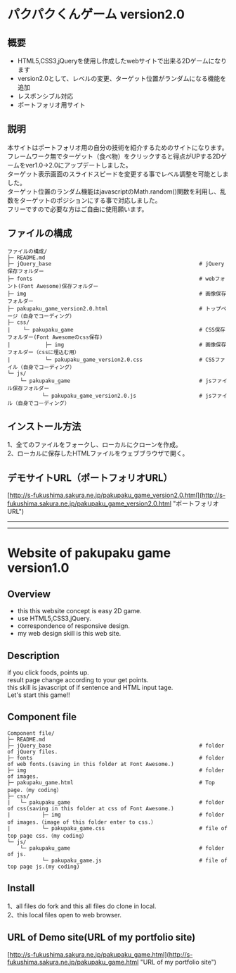 # パクパクくんゲーム version2.0
## 概要
* HTML5,CSS3,jQueryを使用し作成したwebサイトで出来る2Dゲームになります
* version2.0として、レベルの変更、ターゲット位置がランダムになる機能を追加
* レスポンシブル対応
* ポートフォリオ用サイト
## 説明
本サイトはポートフォリオ用の自分の技術を紹介するためのサイトになります。  
フレームワーク無でターゲット（食べ物）をクリックすると得点がUPする2Dゲームをver1.0→2.0にアップデートしました。  
ターゲット表示画面のスライドスピードを変更する事でレベル調整を可能としました。  
ターゲット位置のランダム機能はjavascriptのMath.random()関数を利用し、乱数をターゲットのポジションにする事で対応しました。  
フリーですので必要な方はご自由に使用願います。   
## ファイルの構成
```
ファイルの構成/
├─ README.md
├─ jQuery_base                                               # jQuery保存フォルダー
├─ fonts                                                     # webフォント(Font Awesome)保存フォルダー
├─ img                                                       # 画像保存フォルダー
├─ pakupaku_game_version2.0.html                             # トップページ（自身でコーディング）
├─ css/
|    └─ pakupaku_game                                        # CSS保存フォルダー(Font Awesomeのcss保存)
|           ├─ img                                           # 画像保存フォルダー（cssに埋込む用）
|           └─ pakupaku_game_version2.0.css                  # CSSファイル（自身でコーディング）
└─ js/
    └─ pakupaku_game                                         # jsファイル保存フォルダー
           └─ pakupaku_game_version2.0.js                    # jsファイル（自身でコーディング）   
```
## インストール方法
1、全てのファイルをフォークし、ローカルにクローンを作成。  
2、ローカルに保存したHTMLファイルをウェブブラウザで開く。  
## デモサイトURL（ポートフォリオURL）
[http://s-fukushima.sakura.ne.jp/pakupaku_game_version2.0.html](http://s-fukushima.sakura.ne.jp/pakupaku_game_version2.0.html "ポートフォリオURL")

***
***

# Website of pakupaku game version1.0
## Overview
* this this website concept is easy 2D game.
* use HTML5,CSS3,jQuery.
* correspondence of responsive design.
* my web design skill is this web site.
## Description
if you click foods, points up.  
result page change according to your get points.  
this skill is javascript of if sentence and HTML input tage.  
Let's start this game!!
## Component file
```
Component file/
├─ README.md
├─ jQuery_base                                               # folder of jQuery files.
├─ fonts                                                     # folder of web fonts.(saving in this folder at Font Awesome.)
├─ img                                                       # folder of images. 
├─ pakupaku_game.html                                        # Top page.（my coding）
├─ css/
|   └─ pakupaku_game                                         # folder of css(saving in this folder at css of Font Awesome.)
|          ├─ img                                            # folder of images.（image of this folder enter to css.）
|          └─ pakupaku_game.css                              # file of top page css.（my coding）
└─ js/
    └─ pakupaku_game                                         # folder of js.
           └─ pakupaku_game.js                               # file of top page js.(my coding)
```
## Install
1、all files do fork and this all files do clone in local.  
2、this local files open to web browser.  
## URL of Demo site(URL of my portfolio site)
[http://s-fukushima.sakura.ne.jp/pakupaku_game.html](http://s-fukushima.sakura.ne.jp/pakupaku_game.html "URL of my portfolio site")
